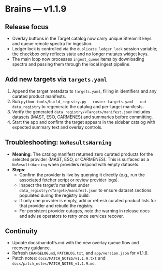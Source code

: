 # Brains — v1.1.9

## Release focus
- Overlay buttons in the Target catalog now carry unique Streamlit keys and queue remote spectra for ingestion.
- Ledger lock is controlled via the `duplicate_ledger_lock` session variable; the checkbox only reflects state and no longer mutates widget keys.
- The main loop now processes `ingest_queue` items by downloading spectra and passing them through the local ingest pipeline.

## Add new targets via `targets.yaml`
1. Append the target metadata to `targets.yaml`, filling in identifiers and any curated product manifests.
2. Run `python tools/build_registry.py --roster targets.yaml --out data_registry` to regenerate the catalog and per-target manifests.
3. Verify the generated `data_registry/<Target>/manifest.json` includes datasets (MAST, ESO, CARMENES) and summaries before committing.
4. Start the app and confirm the target appears in the sidebar catalog with expected summary text and overlay controls.

## Troubleshooting: `NoResultsWarning`
- **Meaning:** The catalog manifest returned zero curated products for the selected provider (MAST, ESO, or CARMENES). This is surfaced as a `NoResultsWarning` when providers respond with empty datasets.
- **Steps:**
  - Confirm the provider is live by querying it directly (e.g., run the associated fetcher script or review provider logs).
  - Inspect the target's manifest under `data_registry/<Target>/manifest.json` to ensure dataset sections populated during the registry build.
  - If only one provider is empty, add or refresh curated product lists for that provider and rebuild the registry.
  - For persistent provider outages, note the warning in release docs and advise operators to retry once services recover.

## Continuity
- Update docs/handoffs.md with the new overlay queue flow and recovery guidance.
- Refresh `CHANGELOG.md`, `PATCHLOG.txt`, and `app/version.json` for v1.1.9.
- Patch notes: `docs/PATCH_NOTES/v1.1.9.txt` and `docs/patch_notes/PATCH_NOTES_v1.1.9.md`.
